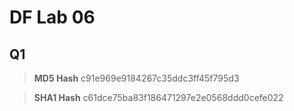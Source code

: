 # DF Lab 06
## Q1

> **MD5 Hash**
> c91e969e9184267c35ddc3ff45f795d3

> **SHA1 Hash**
> c61dce75ba83f186471297e2e0568ddd0cefe022


